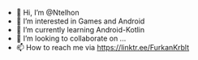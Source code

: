 - 👋 Hi, I’m @Ntelhon
- 👀 I’m interested in Games and Android
- 🌱 I’m currently learning Android-Kotlin
- 💞️ I’m looking to collaborate on ...
- 📫 How to reach me via https://linktr.ee/FurkanKrblt

<!---
Ntelhon/Ntelhon is a ✨ special ✨ repository because its `README.md` (this file) appears on your GitHub profile.
You can click the Preview link to take a look at your changes.
--->
